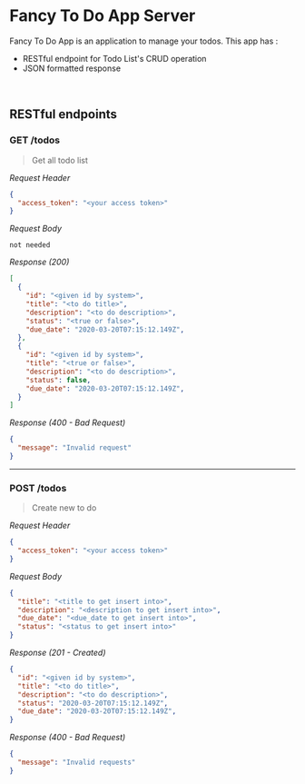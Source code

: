 # Fancy To Do App Server
Fancy To Do App is an application to manage your todos. This app has : 
* RESTful endpoint for Todo List's CRUD operation
* JSON formatted response

&nbsp;

## RESTful endpoints
### GET /todos

> Get all todo list

_Request Header_
```json
{
  "access_token": "<your access token>"
}
```

_Request Body_
```
not needed
```

_Response (200)_
```json
[
  {
    "id": "<given id by system>",
    "title": "<to do title>",
    "description": "<to do description>",
    "status": "<true or false>",
    "due_date": "2020-03-20T07:15:12.149Z",
  },
  {
    "id": "<given id by system>",
    "title": "<true or false>",
    "description": "<to do description>",
    "status": false,
    "due_date": "2020-03-20T07:15:12.149Z",
  }
]
```

_Response (400 - Bad Request)_
```json
{
  "message": "Invalid request"
}
```
---
### POST /todos

> Create new to do

_Request Header_
```json
{
  "access_token": "<your access token>"
}
```

_Request Body_
```json
{
  "title": "<title to get insert into>",
  "description": "<description to get insert into>",
  "due_date": "<due_date to get insert into>",
  "status": "<status to get insert into>"
}
```

_Response (201 - Created)_
```json
{
  "id": "<given id by system>",
  "title": "<to do title>",
  "description": "<to do description>",
  "status": "2020-03-20T07:15:12.149Z",
  "due_date": "2020-03-20T07:15:12.149Z",
}
```

_Response (400 - Bad Request)_
```json
{
  "message": "Invalid requests"
}
```
